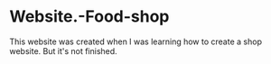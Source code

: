 # Website.-Food-shop
This website was created when I was learning how to create a shop website. But it's not finished.
